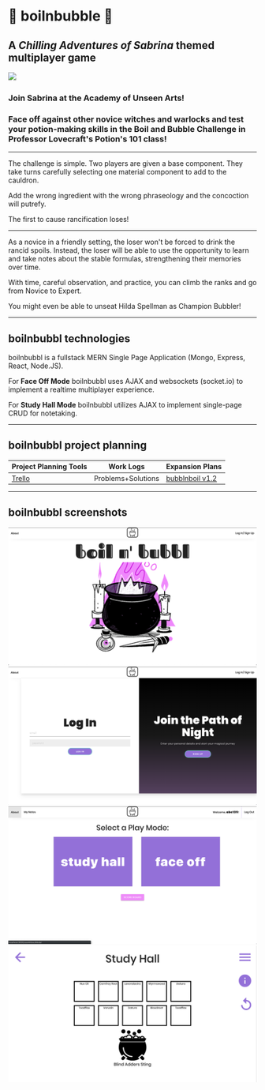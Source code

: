 # :crystal_ball: boilnbubble :crystal_ball:
## A _Chilling Adventures of Sabrina_ themed multiplayer game
![](https://media.giphy.com/media/26orHbAzJmKriiDVZG/giphy.gif)


### Join Sabrina at the Academy of Unseen Arts! 
### Face off against other novice witches and warlocks and test your potion-making skills in the Boil and Bubble Challenge in Professor Lovecraft's Potion's 101 class!

---

The challenge is simple. Two players are given a base component. They take turns carefully selecting one material component to add to the cauldron. 

Add the wrong ingredient with the wrong phraseology and the concoction will putrefy. 

The first to cause rancification loses!

---

As a novice in a friendly setting, the loser won't be forced to drink the rancid spoils. Instead, the loser will be able to use the opportunity to learn and take notes about the stable formulas, strengthening their memories over time. 

With time, careful observation, and practice, you can climb the ranks and go from Novice to Expert. 

You might even be able to unseat Hilda Spellman as Champion Bubbler!


---

## boilnbubbl technologies


boilnbubbl is a fullstack MERN Single Page Application (Mongo, Express, React, Node.JS).

For **Face Off Mode** boilnbubbl uses AJAX and websockets (socket.io) to implement a realtime multiplayer experience. 

For **Study Hall Mode** boilnbubbl utilizes AJAX to implement single-page CRUD for notetaking.  



---

## boilnbubbl project planning 

Project Planning Tools    |   Work Logs   |   Expansion Plans
----------------------    |   ---------   |   ---------------
[Trello](https://trello.com/b/0FbilqxD/boil-n-bubble "Trello") |   Problems+Solutions    |   [bubblnboil v1.2](https://github.com/ursulacj/boilnbubbl/blob/UrsulaSandbox/public/projectPlanning/IceboxREADME.md "bubblnboil v1.2")

---

## boilnbubbl screenshots

![ScreenShot1](screenshots/boilnbubbl1.png?raw=true "ScreenShot1")
![ScreenShot2](screenshots/boilnbubbl2.png?raw=true "ScreenShot2")
![ScreenShot3](screenshots/boilnbubbl3.png?raw=true "ScreenShot3")
![ScreenShot4](screenshots/boilnbubbl4.png?raw=true "ScreenShot4")



